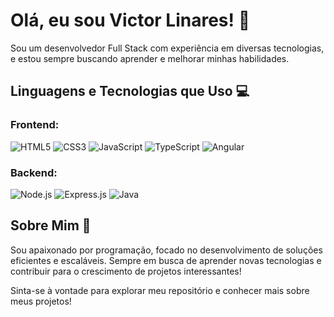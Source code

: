 # Olá, eu sou Victor Linares! 👋

Sou um desenvolvedor Full Stack com experiência em diversas tecnologias, e estou sempre buscando aprender e melhorar minhas habilidades.

## Linguagens e Tecnologias que Uso 💻

### Frontend:
![HTML5](https://img.shields.io/badge/HTML5-E34F26?style=for-the-badge&logo=html5&logoColor=white)
![CSS3](https://img.shields.io/badge/CSS3-1572B6?style=for-the-badge&logo=css3&logoColor=white)
![JavaScript](https://img.shields.io/badge/JavaScript-F7DF1E?style=for-the-badge&logo=javascript&logoColor=black)
![TypeScript](https://img.shields.io/badge/TypeScript-007ACC?style=for-the-badge&logo=typescript&logoColor=white)
![Angular](https://img.shields.io/badge/Angular-E23237?style=for-the-badge&logo=angular&logoColor=white)

### Backend:
![Node.js](https://img.shields.io/badge/Node.js-339933?style=for-the-badge&logo=node.js&logoColor=white)
![Express.js](https://img.shields.io/badge/Express.js-000000?style=for-the-badge&logo=express&logoColor=white)
![Java](https://img.shields.io/badge/Java-007396?style=for-the-badge&logo=java&logoColor=white)

## Sobre Mim 🚀
Sou apaixonado por programação, focado no desenvolvimento de soluções eficientes e escaláveis. Sempre em busca de aprender novas tecnologias e contribuir para o crescimento de projetos interessantes!

Sinta-se à vontade para explorar meu repositório e conhecer mais sobre meus projetos!
